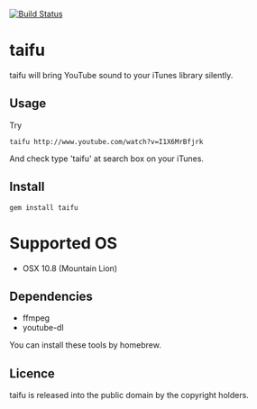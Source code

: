 [![Build Status](https://travis-ci.org/katsuma/taifu.png?branch=master)](https://travis-ci.org/katsuma/taifu)

# taifu
taifu will bring YouTube sound to your iTunes library silently.

## Usage

Try

```
taifu http://www.youtube.com/watch?v=I1X6MrBfjrk
```

And check type 'taifu' at search box on your iTunes.


## Install

```
gem install taifu
```

# Supported OS
- OSX 10.8 (Mountain Lion)

## Dependencies
- ffmpeg
- youtube-dl

You can install these tools by homebrew.

## Licence
taifu is released into the public domain by the copyright holders.